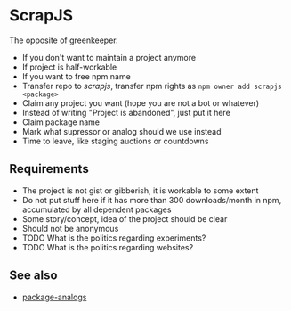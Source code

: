 # ScrapJS

The opposite of greenkeeper.

* If you don't want to maintain a project anymore
* If project is half-workable
* If you want to free npm name
* Transfer repo to _scrapjs_, transfer npm rights as `npm owner add scrapjs <package>`
* Claim any project you want (hope you are not a bot or whatever)
* Instead of writing "Project is abandoned", just put it here
* Claim package name
* Mark what supressor or analog should we use instead
* Time to leave, like staging auctions or countdowns

## Requirements

* The project is not gist or gibberish, it is workable to some extent
* Do not put stuff here if it has more than 300 downloads/month in npm, accumulated by all dependent packages
* Some story/concept, idea of the project should be clear
* Should not be anonymous
* TODO What is the politics regarding experiments?
* TODO What is the politics regarding websites?


## See also

* [package-analogs](https://github.com/dfcreative/package-analogs)
